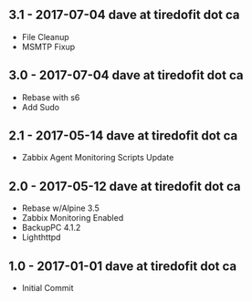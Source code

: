 ## 3.1 - 2017-07-04 dave at tiredofit dot ca

* File Cleanup
* MSMTP Fixup

## 3.0 - 2017-07-04 dave at tiredofit dot ca

* Rebase with s6
* Add Sudo

## 2.1 - 2017-05-14 dave at tiredofit dot ca

* Zabbix Agent Monitoring Scripts Update

## 2.0 - 2017-05-12 dave at tiredofit dot ca

* Rebase w/Alpine 3.5
* Zabbix Monitoring Enabled
* BackupPC 4.1.2
* Lighthttpd

## 1.0 - 2017-01-01 dave at tiredofit dot ca

* Initial Commit
